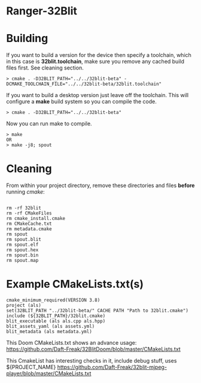 # Ranger-32Blit

# Building
If you want to build a version for the device then specify a toolchain, which in this case is **32blit.toolchain**, make sure you remove any cached build files first. See cleaning section.

```
> cmake . -D32BLIT_PATH="../../32blit-beta" -DCMAKE_TOOLCHAIN_FILE="../../32blit-beta/32blit.toolchain"
```

If you want to build a desktop version just leave off the toolchain. This will configure a **make** build system so you can compile the code.
```
> cmake . -D32BLIT_PATH="../../32blit-beta"
```
Now you can run make to compile.

```
> make
OR
> make -j8; spout
```

# Cleaning
From within your project directory, remove these directories and files **before** running *cmake*:

```

rm -rf 32blit
rm -rf CMakeFiles
rm cmake_install.cmake
rm CMakeCache.txt
rm metadata.cmake
rm spout
rm spout.blit
rm spout.elf
rm spout.hex
rm spout.bin
rm spout.map

```

# Example CMakeLists.txt(s)
```
cmake_minimum_required(VERSION 3.8)
project (als)
set(32BLIT_PATH "../32blit-beta/" CACHE PATH "Path to 32blit.cmake")
include (${32BLIT_PATH}/32blit.cmake)
blit_executable (als als.cpp als.hpp)
blit_assets_yaml (als assets.yml)
blit_metadata (als metadata.yml)
```

This Doom CMakeLists.txt shows an advance usage:
https://github.com/Daft-Freak/32BlitDoom/blob/master/CMakeLists.txt


This CmakeList has interesting checks in it, include debug stuff, uses ${PROJECT_NAME}
https://github.com/Daft-Freak/32blit-mjpeg-player/blob/master/CMakeLists.txt
